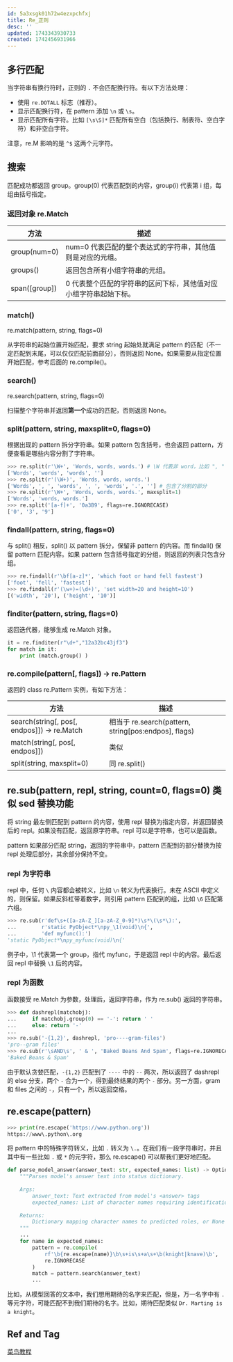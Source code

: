 ```yaml
---
id: 5a3xsgk01h72w4ezxpchfxj
title: Re_正则
desc: ''
updated: 1743343930733
created: 1742456931966
---
```


## 多行匹配

当字符串有换行符时，正则的 `.` 不会匹配换行符。有以下方法处理：
- 使用 `re.DOTALL` 标志（推荐）。
- 显示匹配换行符，在 pattern 添加 `\n` 或 `\s`。
- 显示匹配所有字符。比如 `[\s\S]*` 匹配所有空白（包括换行、制表符、空白字符）和非空白字符。

注意，re.M 影响的是 `^$` 这两个元字符。

## 搜索

匹配成功都返回 group。group(0) 代表匹配到的内容，group(i) 代表第 i 组，每组由括号指定。

### 返回对象 re.Match

| 方法 | 描述 |
| --- | --- |
| group(num=0) | num=0 代表匹配的整个表达式的字符串，其他值则是对应的元组。 |
| groups() | 返回包含所有小组字符串的元组。 |
| span([group]) | 0 代表整个匹配的字符串的区间下标，其他值对应小组字符串起始下标。|

### match()

re.match(pattern, string, flags=0)

从字符串的起始位置开始匹配，要求 string 起始处就满足 pattern 的匹配（不一定匹配到末尾，可以仅仅匹配前面部分），否则返回 None。如果需要从指定位置开始匹配，参考后面的 re.compile()。

### search()

re.search(pattern, string, flags=0)

扫描整个字符串并返回**第一个**成功的匹配，否则返回 None。

### split(pattern, string, maxsplit=0, flags=0)

根据出现的 pattern 拆分字符串。如果 pattern 包含括号，也会返回 pattern，方便查看是哪些内容分割了字符串。

```py
>>> re.split(r'\W+', 'Words, words, words.') # \W 代表非 word，比如 ", " 和 "."
['Words', 'words', 'words', '']
>>> re.split(r'(\W+)', 'Words, words, words.')
['Words', ', ', 'words', ', ', 'words', '.', ''] # 包含了分割的部分
>>> re.split(r'\W+', 'Words, words, words.', maxsplit=1)
['Words', 'words, words.']
>>> re.split('[a-f]+', '0a3B9', flags=re.IGNORECASE)
['0', '3', '9']
```

### findall(pattern, string, flags=0)

与 split() 相反，split() 以 pattern 拆分，保留非 pattern 的内容。而 findall() 保留 pattern 匹配内容。如果 pattern 包含括号指定的分组，则返回的列表只包含分组。

```py
>>> re.findall(r'\bf[a-z]*', 'which foot or hand fell fastest')
['foot', 'fell', 'fastest']
>>> re.findall(r'(\w+)=(\d+)', 'set width=20 and height=10')
[('width', '20'), ('height', '10')]
```

### finditer(pattern, string, flags=0)

返回迭代器，能够生成 re.Match 对象。

```py
it = re.finditer(r"\d+","12a32bc43jf3") 
for match in it: 
    print (match.group() )
```

### re.compile(pattern[, flags]) -> re.Pattern

返回的 class re.Pattern 实例，有如下方法：

| 方法 | 描述 |
| --- | --- |
| search(string[, pos[, endpos]]) -> re.Match | 相当于 re.search(pattern, string[pos:endpos], flags) |
| match(string[, pos[, endpos]]) | 类似 |
| split(string, maxsplit=0) | 同 re.split() |

## re.sub(pattern, repl, string, count=0, flags=0) 类似 sed 替换功能

将 string 最左侧匹配到 pattern 的内容，使用 repl 替换为指定内容，并返回替换后的 repl。如果没有匹配，返回原字符串。repl 可以是字符串，也可以是函数。

pattern 如果部分匹配 string，返回的字符串中，pattern 匹配到的部分替换为按 repl 处理后部分，其余部分保持不变。

### repl 为字符串

repl 中，任何 `\` 内容都会被转义，比如 `\n` 转义为代表换行。未在 ASCII 中定义的，则保留。如果反斜杠带着数字，则引用 pattern 匹配到的组，比如 `\6` 匹配第六组。

```py
>>> re.sub(r'def\s+([a-zA-Z_][a-zA-Z_0-9]*)\s*\(\s*\):',
...        r'static PyObject*\npy_\1(void)\n{',
...        'def myfunc():')
'static PyObject*\npy_myfunc(void)\n{'
```

例子中，\1 代表第一个 group，指代 myfunc，于是返回 repl 中的内容。最后返回 repl 中替换 `\1` 后的内容。

### repl 为函数

函数接受 re.Match 为参数，处理后，返回字符串，作为 re.sub() 返回的字符串。

```py
>>> def dashrepl(matchobj):
...     if matchobj.group(0) == '-': return ' '
...     else: return '-'
...
>>> re.sub('-{1,2}', dashrepl, 'pro----gram-files')
'pro--gram files'
>>> re.sub(r'\sAND\s', ' & ', 'Baked Beans And Spam', flags=re.IGNORECASE)
'Baked Beans & Spam'
```

由于默认贪婪匹配，`-{1,2}` 匹配到了 `----` 中的 `--` 两次，所以返回了 dashrepl 的 else 分支，两个 `-` 合为一个，得到最终结果的两个 `-` 部分。另一方面，gram 和 files 之间的 `-`，只有一个，所以返回空格。

## re.escape(pattern)

```py
>>> print(re.escape('https://www.python.org'))
https://www\.python\.org
```

将 pattern 中的特殊字符转义，比如 `.` 转义为 `\.`。在我们有一段字符串时，并且其中有一些比如 `.` 或 `*` 的元字符，那么 re.escape() 可以帮我们更好地匹配。

```py
def parse_model_answer(answer_text: str, expected_names: list) -> Optional[Dict[str, str]]:
    """Parses model's answer text into status dictionary.
    
    Args:
        answer_text: Text extracted from model's <answer> tags
        expected_names: List of character names requiring identification
        
    Returns:
        Dictionary mapping character names to predicted roles, or None if incomplete
    """
    ...
    for name in expected_names:
        pattern = re.compile(
            rf'\b{re.escape(name)}\b\s+is\s+a\s+\b(knight|knave)\b', 
            re.IGNORECASE
        )
        match = pattern.search(answer_text)    
        ...
```

比如，从模型回答的文本中，我们想用期待的名字来匹配，但是，万一名字中有 `.` 等元字符，可能匹配不到我们期待的名字。比如，期待匹配类似 `Dr. Marting is a knight`。

## Ref and Tag

[菜鸟教程](https://m.runoob.com/python/python-reg-expressions.html)